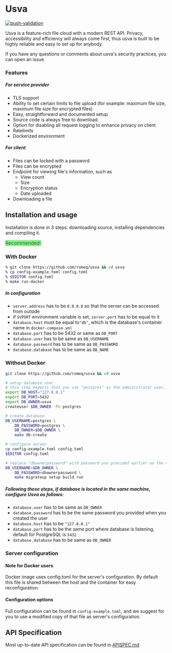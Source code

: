 # Usva

[![push-validation](https://github.com/romeq/usva/actions/workflows/push-validation.yml/badge.svg)](https://github.com/romeq/usva/actions/workflows/push-validation.yml)

Usva is a feature-rich file cloud with a modern REST API.
Privacy, accessibility and efficiency will always come first, thus usva is built to be highly reliable and easy to set up for anybody.

If you have any questions or comments about usva's security practices, you can open an issue.

### Features

##### For service provider

- TLS support
- Ability to set certain limits to file upload (for example: maximum file size, maximum file size for encrypted files)
- Easy, straightforward and documented setup
- Source code is always free to download.
- Option for disabling all request logging to enhance privacy on client
- Ratelimits
- Dockerized environment

##### For client

- Files can be locked with a password
- Files can be encrypted
- Endpoint for viewing file's information, such as
  - View count
  - Size
  - Encryption status
  - Date uploaded
- Downloading a file

## Installation and usage

Installation is done in 3 steps: downloading source, installing dependencies and compiling it.



<span style="font-size: 15px;color:green;background:lightgreen;border-radius:3px;">Recommended!</span>

### With Docker

```sh
% git clone https://github.com/romeq/usva && cd usva
% cp config-example.toml config.toml
% $EDITOR config.toml
% make run-docker
```

##### In configuration

- `server.address` has to be `0.0.0.0` so that the server can be accessed from outside
- if `SVPORT` environment variable is set, `server.port` has to be equal to it
- `database.host` must be equal to`"db"`, which is the database's container name in `docker-compose.yml`
- `database.port` has to be 5432 or same as `DB_PORT`
- `database.user` has to be same as `DB_USERNAME`
- `database.password` has to be same as `DB_PASSWORD`  
- `database.database` has to be same as `DB_NAME`



### Without Docker

```sh
git clone https://github.com/romeq/usva && cd usva

# setup database user
# this step expects that you use "postgres" as the administrator user, if your system diverges from that just specify your system's one
export DB_HOST="127.0.0.1"
export DB_PORT=5432
export DB_OWNER=usva
createuser $DB_OWNER -PU postgres

# create database
DB_USERNAME=postgres \
	DB_PASSWORD=postgres \
	DB_OWNER=$DB_OWNER \
	make db-create

# configure server
cp config-example.toml config.toml
$EDITOR config.toml

# replace "dbownerpassword" with password you provided earlier on the createuser part
DB_USERNAME=$DB_OWNER \
	DB_PASSWORD=dbownerpassword \
	make migrateup setup build run
```

##### Following these steps, if database is located in the same machine, configure Usva as follows:

- `database.user` has to be same as `DB_OWNER` 
- `database.password` has to be the same password you provided when you created the user
- `database.host` has to be `"127.0.0.1"`
- `database.port` has to be the same port where database is listening, default for PostgreSQL is  `5432`
- `database.database` has to be same as `DB_OWNER`

### Server configuration

#### Note for Docker users

Docker image uses config.toml for the server's configuration. By default this file is
shared between the host and the container for easy reconfiguration.

#### Configuration options

Full configuration can be found in `config-example.toml`, and we suggest for you to use
a modified copy of that file as server's configuration.

## API Specification

Most up-to-date API specification can be found in [APISPEC.md](../APISPEC.md)
